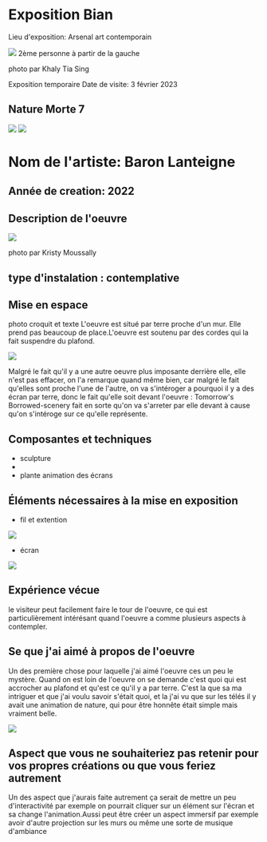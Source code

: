 #  Exposition Bian 
Lieu d'exposition: Arsenal art contemporain

![](media/groupe_photos.png)
2ème personne à partir de la gauche

photo par Khaly Tia Sing

Exposition temporaire
Date de visite: 3 février 2023
## Nature Morte 7
![](media/oeuvre_nature_bian.png)
![](media/derriere.png)

# Nom de l'artiste: Baron Lanteigne
## Année de creation: 2022
## Description de l'oeuvre
![](media/cartel.png)

photo par Kristy Moussally
## type d'instalation : contemplative
## Mise en espace
photo croquit et texte
L'oeuvre est situé par terre proche d'un mur. Elle prend pas beaucoup de place.L'oeuvre est soutenu par des cordes qui la fait suspendre du plafond.

![](media/oeuvre_plafond.png)

Malgré le fait qu'il y a une autre oeuvre plus imposante derrière elle, elle n'est pas effacer, on l'a remarque quand même bien, car malgré le fait qu'elles sont proche l'une de l'autre, on va s'intéroger a pourquoi il y a des écran par terre, donc le fait qu'elle soit devant l'oeuvre : Tomorrow's Borrowed-scenery fait en sorte qu'on va s'arreter par elle devant à cause qu'on s'intéroge sur ce qu'elle représente. 

## Composantes et techniques
- sculpture 
- 
- plante
animation des écrans
## Éléments nécessaires à la mise en exposition
- fil et extention

![](media/oeuvre_files.png)

- écran

![](media/oeuvre_ecran.png)

## Expérience vécue
le visiteur peut facilement faire le tour de l'oeuvre, ce qui est particulièrement intérésant quand l'oeuvre a comme plusieurs aspects à contempler.
## Se que j'ai aimé à propos de l'oeuvre
Un des première chose pour laquelle j'ai aimé l'oeuvre ces un peu le mystère. Quand on est loin de l'oeuvre on se demande c'est quoi qui est accrocher au plafond et qu'est ce qu'il y a par terre. C'est la que sa ma intriguer et que j'ai voulu savoir s'était quoi, et la j'ai vu que sur les télés il y avait une animation de nature, qui pour être honnête était simple mais vraiment belle.

![](media/derriere.png)

##  Aspect que vous ne souhaiteriez pas retenir pour vos propres créations ou que vous feriez autrement

Un des aspect que j'aurais faite autrement ça serait de mettre un peu d'interactivité par exemple on pourrait cliquer sur un élément sur l'écran et sa change l'animation.Aussi peut être créer un aspect immersif par exemple avoir d'autre projection sur les murs ou même une sorte de musique d'ambiance 













